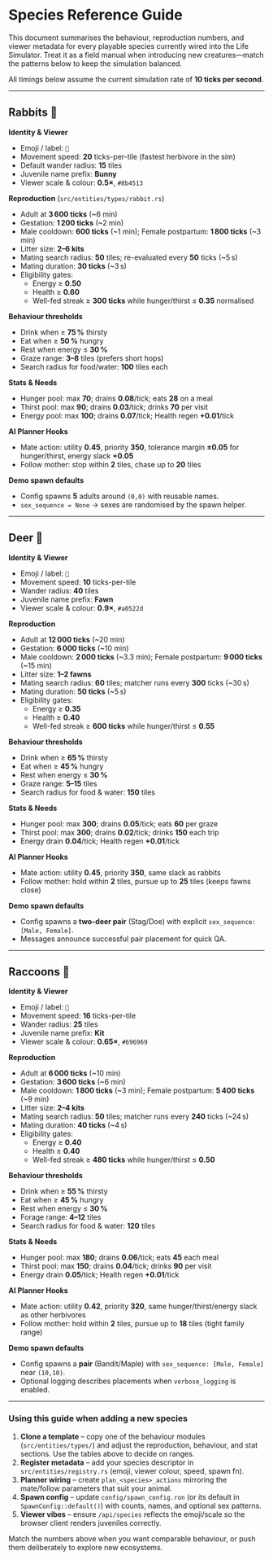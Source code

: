 # Species Reference Guide

This document summarises the behaviour, reproduction numbers, and viewer metadata for every playable species currently wired into the Life Simulator. Treat it as a field manual when introducing new creatures—match the patterns below to keep the simulation balanced.

All timings below assume the current simulation rate of **10 ticks per second**.

---

## Rabbits 🐇

**Identity & Viewer**
- Emoji / label: `🐇`
- Movement speed: **20** ticks-per-tile (fastest herbivore in the sim)
- Default wander radius: **15** tiles
- Juvenile name prefix: **Bunny**
- Viewer scale & colour: **0.5×**, `#8b4513`

**Reproduction** (`src/entities/types/rabbit.rs`)
- Adult at **3 600 ticks** (~6 min)
- Gestation: **1 200 ticks** (~2 min)
- Male cooldown: **600 ticks** (~1 min); Female postpartum: **1 800 ticks** (~3 min)
- Litter size: **2–6 kits**
- Mating search radius: **50** tiles; re-evaluated every **50** ticks (~5 s)
- Mating duration: **30 ticks** (~3 s)
- Eligibility gates:
  - Energy ≥ **0.50**
  - Health ≥ **0.60**
  - Well-fed streak ≥ **300 ticks** while hunger/thirst ≤ **0.35** normalised

**Behaviour thresholds**
- Drink when ≥ **75 %** thirsty
- Eat when ≥ **50 %** hungry
- Rest when energy ≤ **30 %**
- Graze range: **3–8** tiles (prefers short hops)
- Search radius for food/water: **100** tiles each

**Stats & Needs**
- Hunger pool: max **70**; drains **0.08**/tick; eats **28** on a meal
- Thirst pool: max **90**; drains **0.03**/tick; drinks **70** per visit
- Energy pool: max **100**; drains **0.07**/tick; Health regen **+0.01**/tick

**AI Planner Hooks**
- Mate action: utility **0.45**, priority **350**, tolerance margin **±0.05** for hunger/thirst, energy slack **+0.05**
- Follow mother: stop within **2** tiles, chase up to **20** tiles

**Demo spawn defaults**
- Config spawns **5** adults around `(0,0)` with reusable names.
- `sex_sequence = None` → sexes are randomised by the spawn helper.

---

## Deer 🦌

**Identity & Viewer**
- Emoji / label: `🦌`
- Movement speed: **10** ticks-per-tile
- Wander radius: **40** tiles
- Juvenile name prefix: **Fawn**
- Viewer scale & colour: **0.9×**, `#a0522d`

**Reproduction**
- Adult at **12 000 ticks** (~20 min)
- Gestation: **6 000 ticks** (~10 min)
- Male cooldown: **2 000 ticks** (~3.3 min); Female postpartum: **9 000 ticks** (~15 min)
- Litter size: **1–2 fawns**
- Mating search radius: **60** tiles; matcher runs every **300** ticks (~30 s)
- Mating duration: **50 ticks** (~5 s)
- Eligibility gates:
  - Energy ≥ **0.35**
  - Health ≥ **0.40**
  - Well-fed streak ≥ **600 ticks** while hunger/thirst ≤ **0.55**

**Behaviour thresholds**
- Drink when ≥ **65 %** thirsty
- Eat when ≥ **45 %** hungry
- Rest when energy ≤ **30 %**
- Graze range: **5–15** tiles
- Search radius for food & water: **150** tiles

**Stats & Needs**
- Hunger pool: max **300**; drains **0.05**/tick; eats **60** per graze
- Thirst pool: max **300**; drains **0.02**/tick; drinks **150** each trip
- Energy drain **0.04**/tick; Health regen **+0.01**/tick

**AI Planner Hooks**
- Mate action: utility **0.45**, priority **350**, same slack as rabbits
- Follow mother: hold within **2** tiles, pursue up to **25** tiles (keeps fawns close)

**Demo spawn defaults**
- Config spawns a **two-deer pair** (Stag/Doe) with explicit `sex_sequence: [Male, Female]`.
- Messages announce successful pair placement for quick QA.

---

## Raccoons 🦝

**Identity & Viewer**
- Emoji / label: `🦝`
- Movement speed: **16** ticks-per-tile
- Wander radius: **25** tiles
- Juvenile name prefix: **Kit**
- Viewer scale & colour: **0.65×**, `#696969`

**Reproduction**
- Adult at **6 000 ticks** (~10 min)
- Gestation: **3 600 ticks** (~6 min)
- Male cooldown: **1 800 ticks** (~3 min); Female postpartum: **5 400 ticks** (~9 min)
- Litter size: **2–4 kits**
- Mating search radius: **50** tiles; matcher runs every **240** ticks (~24 s)
- Mating duration: **40 ticks** (~4 s)
- Eligibility gates:
  - Energy ≥ **0.40**
  - Health ≥ **0.40**
  - Well-fed streak ≥ **480 ticks** while hunger/thirst ≤ **0.50**

**Behaviour thresholds**
- Drink when ≥ **55 %** thirsty
- Eat when ≥ **45 %** hungry
- Rest when energy ≤ **30 %**
- Forage range: **4–12** tiles
- Search radius for food & water: **120** tiles

**Stats & Needs**
- Hunger pool: max **180**; drains **0.06**/tick; eats **45** each meal
- Thirst pool: max **150**; drains **0.04**/tick; drinks **90** per visit
- Energy drain **0.05**/tick; Health regen **+0.01**/tick

**AI Planner Hooks**
- Mate action: utility **0.42**, priority **320**, same hunger/thirst/energy slack as other herbivores
- Follow mother: hold within **2** tiles, pursue up to **18** tiles (tight family range)

**Demo spawn defaults**
- Config spawns a **pair** (Bandit/Maple) with `sex_sequence: [Male, Female]` near `(10,10)`.
- Optional logging describes placements when `verbose_logging` is enabled.

---

### Using this guide when adding a new species

1. **Clone a template** – copy one of the behaviour modules (`src/entities/types/`) and adjust the reproduction, behaviour, and stat sections. Use the tables above to decide on ranges.
2. **Register metadata** – add your species descriptor in `src/entities/registry.rs` (emoji, viewer colour, speed, spawn fn).
3. **Planner wiring** – create `plan_<species>_actions` mirroring the mate/follow parameters that suit your animal.
4. **Spawn config** – update `config/spawn_config.ron` (or its default in `SpawnConfig::default()`) with counts, names, and optional sex patterns.
5. **Viewer vibes** – ensure `/api/species` reflects the emoji/scale so the browser client renders juveniles correctly.

Match the numbers above when you want comparable behaviour, or push them deliberately to explore new ecosystems.
